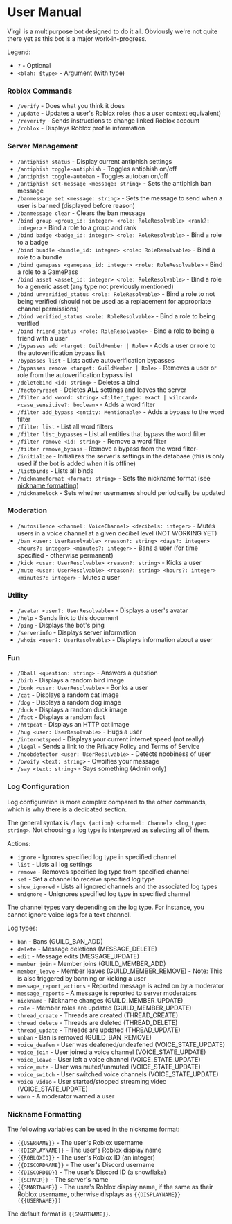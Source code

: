 # User Manual

Virgil is a multipurpose bot designed to do it all. Obviously we're not quite there yet as this bot is a major work-in-progress.

Legend:

- `?` - Optional
- `<blah: $type>` - Argument (with type)

### Roblox Commands

- `/verify` - Does what you think it does
- `/update` - Updates a user's Roblox roles (has a user context equivalent)
- `/reverify` - Sends instructions to change linked Roblox account
- `/roblox` - Displays Roblox profile information

### Server Management

- `/antiphish status` - Display current antiphish settings
- `/antiphish toggle-antiphish` - Toggles antiphish on/off
- `/antiphish toggle-autoban` - Toggles autoban on/off
- `/antiphish set-message <message: string>` - Sets the antiphish ban message
- `/banmessage set <message: string>` - Sets the message to send when a user is banned (displayed before reason)
- `/banmessage clear` - Clears the ban message
- `/bind group <group_id: integer> <role: RoleResolvable> <rank?: integer>` - Bind a role to a group and rank
- `/bind badge <badge_id: integer> <role: RoleResolvable>` - Bind a role to a badge
- `/bind bundle <bundle_id: integer> <role: RoleResolvable>` - Bind a role to a bundle
- `/bind gamepass <gamepass_id: integer> <role: RoleResolvable>` - Bind a role to a GamePass
- `/bind asset <asset_id: integer> <role: RoleResolvable>` - Bind a role to a generic asset (any type not previously mentioned)
- `/bind unverified_status <role: RoleResolvable>` - Bind a role to not being verified (should not be used as a replacement for appropriate channel permissions)
- `/bind verified_status <role: RoleResolvable>` - Bind a role to being verified
- `/bind friend_status <role: RoleResolvable>` - Bind a role to being a friend with a user
- `/bypasses add <target: GuildMember | Role>` - Adds a user or role to the autoverification bypass list
- `/bypasses list` - Lists active autoverification bypasses
- `/bypasses remove <target: GuildMember | Role>` - Removes a user or role from the autoverification bypass list
- `/deletebind <id: string>` - Deletes a bind
- `/factoryreset` - Deletes **ALL** settings and leaves the server
- `/filter add <word: string> <filter_type: exact | wildcard> <case_sensitive?: boolean>` - Adds a word filter
- `/filter add_bypass <entity: Mentionable>` - Adds a bypass to the word filter
- `/filter list` - List all word filters
- `/filter list_bypasses` - List all entities that bypass the word filter
- `/filter remove <id: string>` - Remove a word filter
- `/filter remove_bypass` - Remove a bypass from the word filter-
- `/initialize` - Initializes the server's settings in the database (this is only used if the bot is added when it is offline)
- `/listbinds` - Lists all binds
- `/nicknameformat <format: string>` - Sets the nickname format (see [nickname formatting](#nickname-formatting))
- `/nicknamelock` - Sets whether usernames should periodically be updated

### Moderation

- `/autosilence <channel: VoiceChannel> <decibels: integer>` - Mutes users in a voice channel at a given decibel level (NOT WORKING YET)
- `/ban <user: UserResolvable> <reason?: string> <days?: integer> <hours?: integer> <minutes?: integer>` - Bans a user (for time specified - otherwise permanent)
- `/kick <user: UserResolvable> <reason?: string>` - Kicks a user
- `/mute <user: UserResolvable> <reason?: string> <hours?: integer> <minutes?: integer>` - Mutes a user

### Utility

- `/avatar <user?: UserResolvable>` - Displays a user's avatar
- `/help` - Sends link to this document
- `/ping` - Displays the bot's ping
- `/serverinfo` - Displays server information
- `/whois <user?: UserResolvable>` - Displays information about a user

### Fun

- `/8ball <question: string>` - Answers a question
- `/birb` - Displays a random bird image
- `/bonk <user: UserResolvable>` - Bonks a user
- `/cat` - Displays a random cat image
- `/dog` - Displays a random dog image
- `/duck` - Displays a random duck image
- `/fact` - Displays a random fact
- `/httpcat` - Displays an HTTP cat image
- `/hug <user: UserResolvable>` - Hugs a user
- `/internetspeed` - Displays your current internet speed (not really)
- `/legal` - Sends a link to the Privacy Policy and Terms of Service
- `/noobdetector <user: UserResolvable>` - Detects noobiness of user
- `/owoify <text: string>` - Owoifies your message
- `/say <text: string>` - Says something (Admin only)

### Log Configuration

Log configuration is more complex compared to the other commands, which is why there is a dedicated section.

The general syntax is `/logs {action} <channel: Channel> <log_type: string>`. Not choosing a log type is interpreted as selecting all of them.

Actions:

- `ignore` - Ignores specified log type in specified channel
- `list` - Lists all log settings
- `remove` - Removes specified log type from specified channel
- `set` - Set a channel to receive specified log type
- `show_ignored` - Lists all ignored channels and the associated log types
- `unignore` - Unignores specified log type in specified channel

The channel types vary depending on the log type. For instance, you cannot ignore voice logs for a text channel.

Log types:

- `ban` - Bans (GUILD_BAN_ADD)
- `delete` - Message deletions (MESSAGE_DELETE)
- `edit` - Message edits (MESSAGE_UPDATE)
- `member_join` - Member joins (GUILD_MEMBER_ADD)
- `member_leave` - Member leaves (GUILD_MEMBER_REMOVE) - Note: This is also triggered by banning or kicking a user
- `message_report_actions` - Reported message is acted on by a moderator
- `message_reports` - A message is reported to server moderators
- `nickname` - Nickname changes (GUILD_MEMBER_UPDATE)
- `role` - Member roles are updated (GUILD_MEMBER_UPDATE)
- `thread_create` - Threads are created (THREAD_CREATE)
- `thread_delete` - Threads are deleted (THREAD_DELETE)
- `thread_update` - Threads are updated (THREAD_UPDATE)
- `unban` - Ban is removed (GUILD_BAN_REMOVE)
- `voice_deafen` - User was deafened/undeafened (VOICE_STATE_UPDATE)
- `voice_join` - User joined a voice channel (VOICE_STATE_UPDATE)
- `voice_leave` - User left a voice channel (VOICE_STATE_UPDATE)
- `voice_mute` - User was muted/unmuted (VOICE_STATE_UPDATE)
- `voice_switch` - User switched voice channels (VOICE_STATE_UPDATE)
- `voice_video` - User started/stopped streaming video (VOICE_STATE_UPDATE)
- `warn` - A moderator warned a user

### Nickname Formatting

The following variables can be used in the nickname format:

- `{{USERNAME}}` - The user's Roblox username
- `{{DISPLAYNAME}}` - The user's Roblox display name
- `{{ROBLOXID}}` - The user's Roblox ID (an integer)
- `{{DISCORDNAME}}` - The user's Discord username
- `{{DISCORDID}}` - The user's Discord ID (a snowflake)
- `{{SERVER}}` - The server's name
- `{{SMARTNAME}}` - The user's Roblox display name, if the same as their Roblox username, otherwise displays as `{{DISPLAYNAME}} ({{USERNAME}})`

The default format is `{{SMARTNAME}}`.
